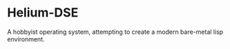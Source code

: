 # Helium-DSE
A hobbyist operating system, attempting to create a modern bare-metal lisp environment.

